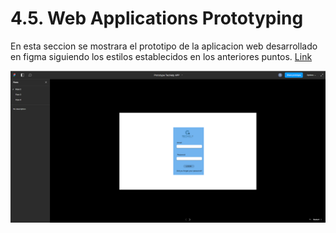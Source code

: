 # 4.5. Web Applications Prototyping
En esta seccion se mostrara el prototipo de la aplicacion web desarrollado en figma siguiendo los estilos establecidos en los anteriores puntos.
[Link](https://www.figma.com/proto/9U0r61ZoDHjQf7Ck7zotUL/Prototype-TecHelp-APP?type=design&node-id=1-3234&t=HruT40GoBdMnazGq-1&scaling=min-zoom&page-id=0%3A1&starting-point-node-id=1%3A3234&show-proto-sidebar=1&mode=design )

![captura](/Docs/Capitulo%20IV/4.5.%20Web%20Applications%20Prototyping/img/captura.png)